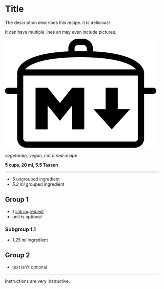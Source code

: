 # Title

The description describes this recipe. It is delicious!

It can have multiple lines an may even include pictures.

<img src="../logo/recipemd-mark.svg" />

*vegetarian, vegan, not a real recipe*

**5 cups, 20 ml, 5.5 Tassen**

---

- *5* ungrouped ingredient
- *5.2 ml* grouped ingredient

## Group 1

- *1* [link ingredient](./ingredients.md)
- unit is optional

### Subgroup 1.1

- *1.25 ml* ingredient

## Group 2

- text isn't optional

---

Instructions are very instructive.